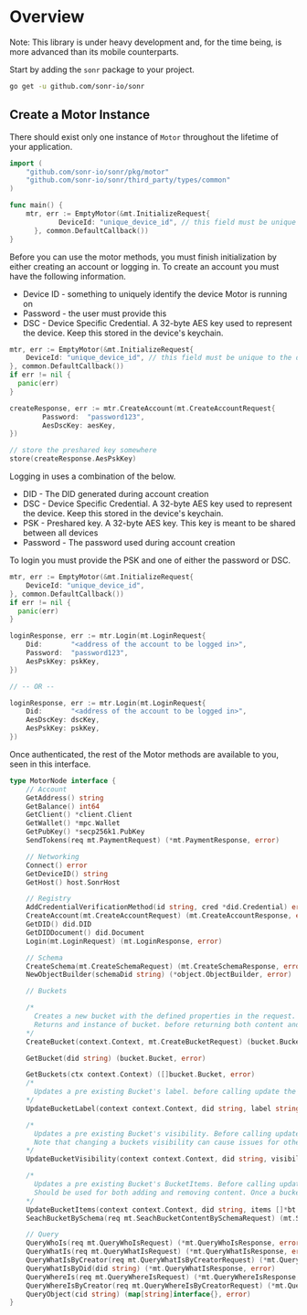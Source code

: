 # Overview

Note: This library is under heavy development and, for the time being, is more advanced than its mobile counterparts.

Start by adding the `sonr` package to your project.

```bash
go get -u github.com/sonr-io/sonr
```

## Create a Motor Instance

There should exist only one instance of `Motor` throughout the lifetime of your application.

```go
import (
    "github.com/sonr-io/sonr/pkg/motor"
    "github.com/sonr-io/sonr/third_party/types/common"
)

func main() {
    mtr, err := EmptyMotor(&mt.InitializeRequest{
		    DeviceId: "unique_device_id", // this field must be unique to the device
	  }, common.DefaultCallback())
}
```

Before you can use the motor methods, you must finish initialization by either creating an account or logging in. To create an account you must have the following information.

* Device ID - something to uniquely identify the device Motor is running on
* Password - the user must provide this
* DSC - Device Specific Credential. A 32-byte AES key used to represent the device. Keep this stored in the device's keychain.

```go
mtr, err := EmptyMotor(&mt.InitializeRequest{
    DeviceId: "unique_device_id", // this field must be unique to the device
}, common.DefaultCallback())
if err != nil {
  panic(err)
}

createResponse, err := mtr.CreateAccount(mt.CreateAccountRequest{
		Password:  "password123",
		AesDscKey: aesKey,
})

// store the preshared key somewhere
store(createResponse.AesPskKey)
```

Logging in uses a combination of the below.
* DID - The DID generated during account creation
* DSC - Device Specific Credential. A 32-byte AES key used to represent the device. Keep this stored in the device's keychain.
* PSK - Preshared key. A 32-byte AES key. This key is meant to be shared between all devices
* Password - The password used during account creation

To login you must provide the PSK and one of either the password or DSC.

```go
mtr, err := EmptyMotor(&mt.InitializeRequest{
    DeviceId: "unique_device_id",
}, common.DefaultCallback())
if err != nil {
  panic(err)
}

loginResponse, err := mtr.Login(mt.LoginRequest{
    Did:       "<address of the account to be logged in>",
    Password:  "password123",
    AesPskKey: pskKey,
})

// -- OR --

loginResponse, err := mtr.Login(mt.LoginRequest{
    Did:       "<address of the account to be logged in>",
    AesDscKey: dscKey,
    AesPskKey: pskKey,
})
```

Once authenticated, the rest of the Motor methods are available to you, seen in this interface.

```go
type MotorNode interface {
    // Account
    GetAddress() string
    GetBalance() int64
    GetClient() *client.Client
    GetWallet() *mpc.Wallet
    GetPubKey() *secp256k1.PubKey
    SendTokens(req mt.PaymentRequest) (*mt.PaymentResponse, error)

    // Networking
    Connect() error
    GetDeviceID() string
    GetHost() host.SonrHost

    // Registry
    AddCredentialVerificationMethod(id string, cred *did.Credential) error
    CreateAccount(mt.CreateAccountRequest) (mt.CreateAccountResponse, error)
    GetDID() did.DID
    GetDIDDocument() did.Document
    Login(mt.LoginRequest) (mt.LoginResponse, error)

    // Schema
    CreateSchema(mt.CreateSchemaRequest) (mt.CreateSchemaResponse, error)
    NewObjectBuilder(schemaDid string) (*object.ObjectBuilder, error)

    // Buckets

    /*
      Creates a new bucket with the defined properties in the request.
      Returns and instance of bucket. before returning both content and buckets are resolved.
    */
    CreateBucket(context.Context, mt.CreateBucketRequest) (bucket.Bucket, error)

    GetBucket(did string) (bucket.Bucket, error)

    GetBuckets(ctx context.Context) ([]bucket.Bucket, error)
    /*
      Updates a pre existing Bucket's label. before calling update the bucket must already be resolved using GetBucket
    */
    UpdateBucketLabel(context context.Context, did string, label string) (bucket.Bucket, error)

    /*
      Updates a pre existing Bucket's visibility. Before calling update the bucket must already be resolved using GetBucket.
      Note that changing a buckets visibility can cause issues for other applications using a previously public bucket.
    */
    UpdateBucketVisibility(context context.Context, did string, visibility bt.BucketVisibility) (bucket.Bucket, error)

    /*
      Updates a pre existing Bucket's BucketItems. Before calling update the bucket must already be resolved using GetBucket.
      Should be used for both adding and removing content. Once a buckets content is updated, content is updated to reflect the updated items.
    */
    UpdateBucketItems(context context.Context, did string, items []*bt.BucketItem) (bucket.Bucket, error)
    SeachBucketBySchema(req mt.SeachBucketContentBySchemaRequest) (mt.SearchBucketContentBySchemaResponse, error)

    // Query
    QueryWhoIs(req mt.QueryWhoIsRequest) (*mt.QueryWhoIsResponse, error)
    QueryWhatIs(req mt.QueryWhatIsRequest) (*mt.QueryWhatIsResponse, error)
    QueryWhatIsByCreator(req mt.QueryWhatIsByCreatorRequest) (*mt.QueryWhatIsByCreatorResponse, error)
    QueryWhatIsByDid(did string) (*mt.QueryWhatIsResponse, error)
    QueryWhereIs(req mt.QueryWhereIsRequest) (*mt.QueryWhereIsResponse, error)
    QueryWhereIsByCreator(req mt.QueryWhereIsByCreatorRequest) (*mt.QueryWhereIsByCreatorResponse, error)
    QueryObject(cid string) (map[string]interface{}, error)
}
```